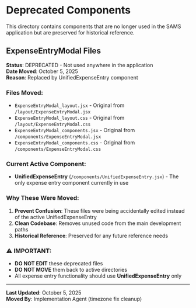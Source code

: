 # Deprecated Components

This directory contains components that are no longer used in the SAMS application but are preserved for historical reference.

## ExpenseEntryModal Files

**Status**: DEPRECATED - Not used anywhere in the application  
**Date Moved**: October 5, 2025  
**Reason**: Replaced by UnifiedExpenseEntry component

### Files Moved:
- `ExpenseEntryModal_layout.jsx` - Original from `/layout/ExpenseEntryModal.jsx`
- `ExpenseEntryModal_layout.css` - Original from `/layout/ExpenseEntryModal.css`
- `ExpenseEntryModal_components.jsx` - Original from `/components/ExpenseEntryModal.jsx`
- `ExpenseEntryModal_components.css` - Original from `/components/ExpenseEntryModal.css`

### Current Active Component:
- **UnifiedExpenseEntry** (`/components/UnifiedExpenseEntry.jsx`) - The only expense entry component currently in use

### Why These Were Moved:
1. **Prevent Confusion**: These files were being accidentally edited instead of the active UnifiedExpenseEntry
2. **Clean Codebase**: Removes unused code from the main development paths
3. **Historical Reference**: Preserved for any future reference needs

### ⚠️ IMPORTANT:
- **DO NOT EDIT** these deprecated files
- **DO NOT MOVE** them back to active directories
- All expense entry functionality should use **UnifiedExpenseEntry** only

---

**Last Updated**: October 5, 2025  
**Moved By**: Implementation Agent (timezone fix cleanup)
